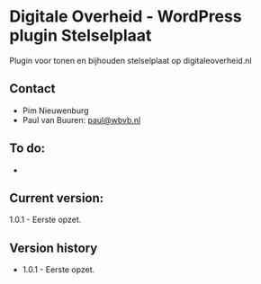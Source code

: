 # Digitale Overheid - WordPress plugin Stelselplaat

Plugin voor tonen en bijhouden stelselplaat op digitaleoverheid.nl

## Contact
* Pim Nieuwenburg
* Paul van Buuren: paul@wbvb.nl

## To do:
* 

## Current version:
1.0.1 - Eerste opzet.

## Version history
* 1.0.1 - Eerste opzet.

